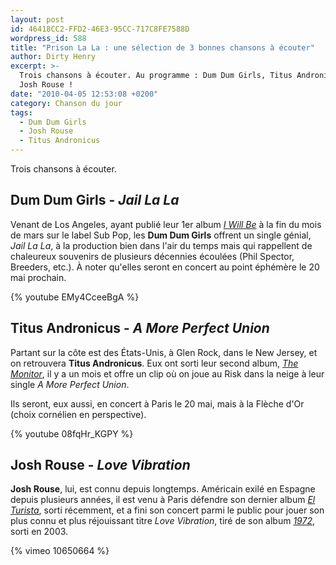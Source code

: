 ```yaml
---
layout: post
id: 46418CC2-FFD2-46E3-95CC-717C8FE7588D
wordpress_id: 588
title: "Prison La La : une sélection de 3 bonnes chansons à écouter"
author: Dirty Henry
excerpt: >-
  Trois chansons à écouter. Au programme : Dum Dum Girls, Titus Andronicus et
  Josh Rouse !
date: "2010-04-05 12:53:08 +0200"
category: Chanson du jour
tags:
  - Dum Dum Girls
  - Josh Rouse
  - Titus Andronicus
---
```


Trois chansons à écouter.

## Dum Dum Girls - _Jail La La_

Venant de Los Angeles, ayant publié leur 1er album [_I Will Be_][2] à la fin du
mois de mars sur le label Sub Pop, les **Dum Dum Girls** offrent un single
génial, _Jail La La_, à la production bien dans l'air du temps mais qui
rappellent de chaleureux souvenirs de plusieurs décennies écoulées (Phil
Spector, Breeders, etc.). À noter qu'elles seront en concert au point éphémère
le 20 mai prochain.

{% youtube EMy4CceeBgA %}

## Titus Andronicus - _A More Perfect Union_

Partant sur la côte est des États-Unis, à Glen Rock, dans le New Jersey, et on
retrouvera **Titus Andronicus**. Eux ont sorti leur second album, [_The
Monitor_][3], il y a un mois et offre un clip où on joue au Risk dans la neige à
leur single _A More Perfect Union_.

Ils seront, eux aussi, en concert à Paris le 20 mai, mais à la Flèche d'Or
(choix cornélien en perspective).

{% youtube 08fqHr_KGPY %}

## Josh Rouse - _Love Vibration_

**Josh Rouse**, lui, est connu depuis longtemps. Américain exilé en Espagne
depuis plusieurs années, il est venu à Paris défendre son dernier album [_El
Turista_][4], sorti récemment, et a fini son concert parmi le public pour jouer
son plus connu et plus réjouissant titre _Love Vibration_, tiré de son album
[_1972_][5], sorti en 2003.

{% vimeo 10650664 %}

[2]: https://album.link/fr/i/361459878
[3]: https://album.link/fr/i/535120981
[4]: https://album.link/fr/i/355338904
[5]: https://album.link/fr/i/162505907

